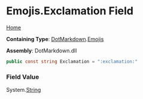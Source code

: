 # Emojis\.Exclamation Field

[Home](../../../README.md)

**Containing Type**: [DotMarkdown](../../README.md)\.[Emojis](../README.md)

**Assembly**: DotMarkdown\.dll

```csharp
public const string Exclamation = ":exclamation:"
```

### Field Value

System\.[String](https://docs.microsoft.com/en-us/dotnet/api/system.string)